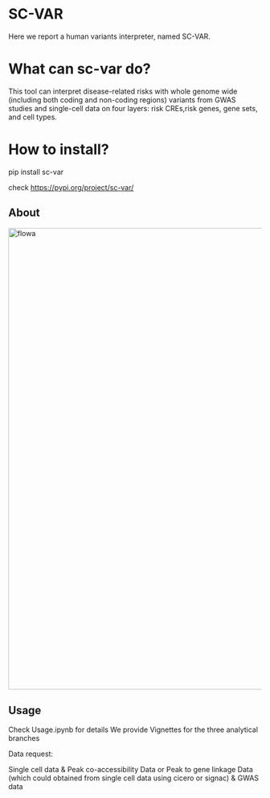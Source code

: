 # SC-VAR

Here we report a human variants interpreter, named SC-VAR. 


# What can sc-var do?

This tool can interpret disease-related risks with whole genome wide (including both coding and non-coding regions) variants from GWAS studies and single-cell data on four layers: risk CREs,risk genes, gene sets, and cell types.




# How to install?

pip install sc-var

check https://pypi.org/project/sc-var/


## About


<img width="916" alt="flowa" src="https://github.com/gefeiZ/sc_var/assets/116159260/a8856142-8b94-409c-8bf8-38f6b7a4bfbc">





## Usage

Check Usage.ipynb for details
We provide Vignettes for the three analytical branches


Data request: 

Single cell data &
Peak co-accessibility Data or Peak to gene linkage Data (which could obtained from single cell data using cicero or signac) &
GWAS data 

